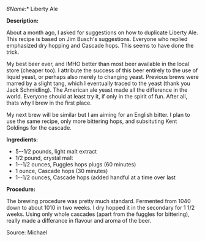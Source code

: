 *8Name:** Liberty Ale

**Description:**

About a month ago, I asked for suggestions on how to duplicate Liberty Ale. This recipe is based on Jim Busch's suggestions. Everyone who replied emphasized dry hopping and Cascade hops. This seems to have done the trick. 

My best beer ever, and IMHO better than most beer available in the local store (cheaper too). I attribute the success of this beer entirely to the use of liquid yeast, or perhaps also merely to changing yeast. Previous brews were marred by a slight tang, which I eventually traced to the yeast (thank you Jack Schmidling). The American ale yeast made all the difference in the world. Everyone should at least try it, if only in the spirit of fun. After all, thats why I brew in the first place. 

My next brew will be similar but I am aiming for an English bitter. I plan to use the same recipe, only more bittering hops, and subsituting Kent Goldings for the cascade.

**Ingredients:**

- 5--1/2 pounds, light malt extract
- 1/2 pound, crystal malt
- 1--1/2 ounces, Fuggles hops plugs (60 minutes)
- 1 ounce, Cascade hops (30 minutes)
- 1--1/2 ounces, Cascade hops (added handful at a time over last

**Procedure:**

The brewing procedure was pretty much standard. Fermented from 1040 down to about 1010 in two weeks. I dry hopped it in the secondary for 1 1/2 weeks. Using only whole cascades (apart from the fuggles for bittering), really made a differance in flavour and aroma of the beer.

Source: Michael
